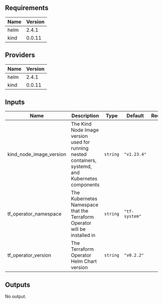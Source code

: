 ## Requirements

| Name | Version |
|------|---------|
| helm | 2.4.1 |
| kind | 0.0.11 |

## Providers

| Name | Version |
|------|---------|
| helm | 2.4.1 |
| kind | 0.0.11 |

## Inputs

| Name | Description | Type | Default | Required |
|------|-------------|------|---------|:--------:|
| kind\_node\_image\_version | The Kind Node Image version used for running nested containers, systemd, and Kubernetes components | `string` | `"v1.23.4"` | no |
| tf\_operator\_namespace | The Kubernetes Namespace that the Terraform Operator will be installed in | `string` | `"tf-system"` | no |
| tf\_operator\_version | The Terraform Operator Helm Chart version | `string` | `"v0.2.2"` | no |

## Outputs

No output.
